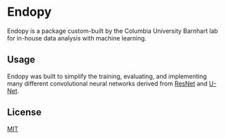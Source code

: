 # Endopy

Endopy is a package custom-built by the Columbia University Barnhart lab for in-house data analysis with machine learning.

## Usage

Endopy was built to simplify the training, evaluating, and implementing many different convolutional neural networks derived from [ResNet](https://arxiv.org/abs/1512.03385) and [U-Net](https://arxiv.org/abs/1505.04597).

## License
[MIT](https://choosealicense.com/licenses/mit/)
